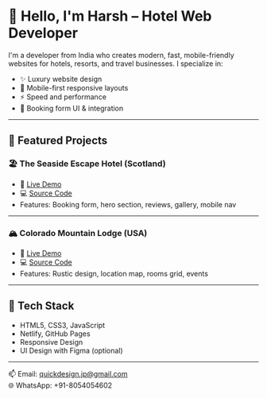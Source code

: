 # 👋 Hello, I'm Harsh – Hotel Web Developer

I'm a developer from India who creates modern, fast, mobile-friendly websites for hotels, resorts, and travel businesses. I specialize in:

- ✨ Luxury website design
- 📱 Mobile-first responsive layouts
- ⚡ Speed and performance
- 🧾 Booking form UI & integration

---

## 💼 Featured Projects

### 🏖️ The Seaside Escape Hotel (Scotland)
- 🔗 [Live Demo](https://theseasideescape.netlify.app)
- 💻 [Source Code](https://github.com/harshwebdev/seaside-escape)
- Features: Booking form, hero section, reviews, gallery, mobile nav

---

### 🏔️ Colorado Mountain Lodge (USA)
- 🔗 [Live Demo](https://mountainlodgeusa.netlify.app)
- 💻 [Source Code](https://github.com/harshwebdev/mountain-lodge)
- Features: Rustic design, location map, rooms grid, events

---

## 🧰 Tech Stack

- HTML5, CSS3, JavaScript
- Netlify, GitHub Pages
- Responsive Design
- UI Design with Figma (optional)

---

📫 Email: quickdesign.jp@gmail.com  
🌐 WhatsApp: +91-8054054602
